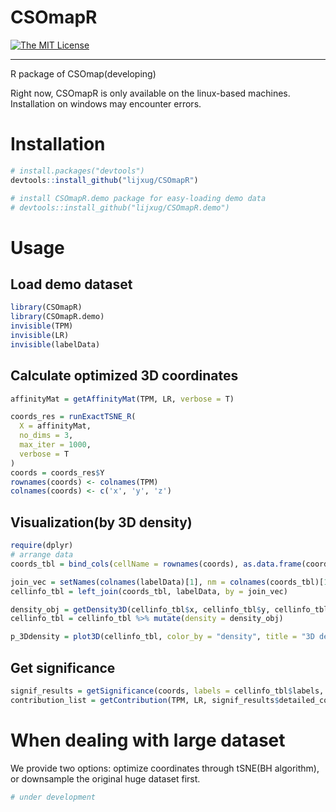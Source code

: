 # CSOmapR
[![The MIT License](https://img.shields.io/badge/license-MIT-orange.svg)](https://github.com/lijxug/CSOmapR/blob/master/LICENSE)

---

R package of CSOmap(developing)

Right now, CSOmapR is only available on the linux-based machines. Installation on windows may encounter errors.

# Installation

``` r
# install.packages("devtools")
devtools::install_github("lijxug/CSOmapR")

# install CSOmapR.demo package for easy-loading demo data
# devtools::install_github("lijxug/CSOmapR.demo")
```

# Usage 

## Load demo dataset
``` r
library(CSOmapR)
library(CSOmapR.demo)
invisible(TPM)
invisible(LR)
invisible(labelData)
```

## Calculate optimized 3D coordinates
``` r
affinityMat = getAffinityMat(TPM, LR, verbose = T)

coords_res = runExactTSNE_R(
  X = affinityMat,
  no_dims = 3,
  max_iter = 1000,
  verbose = T
)
coords = coords_res$Y
rownames(coords) <- colnames(TPM)
colnames(coords) <- c('x', 'y', 'z')

```

## Visualization(by 3D density)
``` r
require(dplyr)
# arrange data
coords_tbl = bind_cols(cellName = rownames(coords), as.data.frame(coords))

join_vec = setNames(colnames(labelData)[1], nm = colnames(coords_tbl)[1])
cellinfo_tbl = left_join(coords_tbl, labelData, by = join_vec)

density_obj = getDensity3D(cellinfo_tbl$x, cellinfo_tbl$y, cellinfo_tbl$z)
cellinfo_tbl = cellinfo_tbl %>% mutate(density = density_obj)

p_3Ddensity = plot3D(cellinfo_tbl, color_by = "density", title = "3D density")

```

## Get significance
``` r
signif_results = getSignificance(coords, labels = cellinfo_tbl$labels, verbose = T)
contribution_list = getContribution(TPM, LR, signif_results$detailed_connections)
```

# When dealing with large dataset
We provide two options: optimize coordinates through tSNE(BH algorithm), or downsample the original huge dataset first.

``` r
# under development
```
